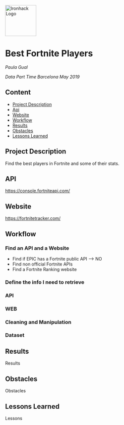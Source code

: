 <img src="https://bit.ly/2VnXWr2" alt="Ironhack Logo" width="100"/>

# Best Fortnite Players 
*Paula Gual*

*Data Part Time Barcelona May 2019*

## Content
- [Project Description](#project)
- [Api](#api)
- [Website](#website)
- [Workflow](#workflow)
- [Results](#results)
- [Obstacles](#obstacles)
- [Lessons Learned](#lessons)

<a name="project"></a>

## Project Description
Find the best players in Fortnite and some of their stats.

<a name="api"></a>

## API

https://console.fortniteapi.com/

<a name="website"></a>

## Website

https://fortnitetracker.com/


<a name="workflow"></a>

## Workflow

### Find an API and a Website
* Find if EPIC has a Fortnite public API --> NO
* Find non official Fortnite APIs
* Find a Fortnite Ranking website 

### Define the info I need to retrieve

### API

### WEB

### Cleaning and Manipulation

### Dataset


<a name="results"></a>

## Results

Results

<a name="obstacles"></a>

## Obstacles

Obstacles

<a name="lessons"></a>

## Lessons Learned

Lessons


